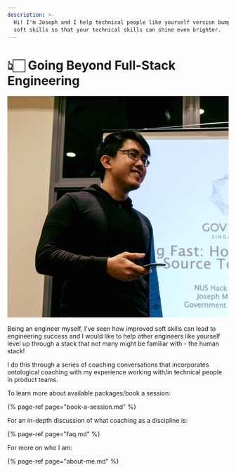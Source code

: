 ```yaml
---
description: >-
  Hi! I'm Joseph and I help technical people like yourself version bump your
  soft skills so that your technical skills can shine even brighter.
---
```


# 👆🏻 Going Beyond Full-Stack Engineering

![](.gitbook/assets/public-001.jpg)

Being an engineer myself, I've seen how improved soft skills can lead to engineering success and I would like to help other engineers like yourself level up through a stack that not many might be familiar with - the human stack!

I do this through a series of coaching conversations that incorporates ontological coaching with my experience working with/in technical people in product teams.

To learn more about available packages/book a session:

{% page-ref page="book-a-session.md" %}

For an in-depth discussion of what coaching as a discipline is:

{% page-ref page="faq.md" %}

For more on who I am:

{% page-ref page="about-me.md" %}



